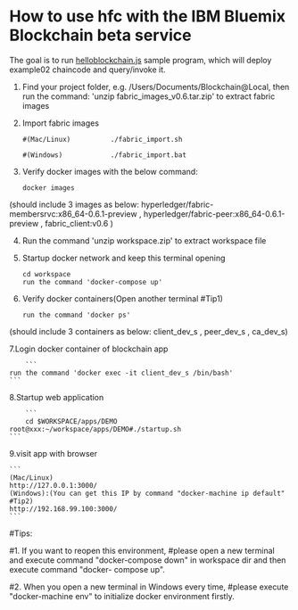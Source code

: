 # How to use hfc with the IBM Bluemix Blockchain beta service

The goal is to run [helloblockchain.js](https://github.com/ratnakar-asara/Node-Sample/blob/master/helloblockchain.js) sample program, which will deploy example02 chaincode and query/invoke it.

1. Find your project folder, e.g. /Users/Documents/Blockchain@Local, then run the command: 'unzip fabric_images_v0.6.tar.zip'  to extract fabric images

2. Import fabric images

   ```
   #(Mac/Linux)          ./fabric_import.sh
   ```
   ```
   #(Windows)            ./fabric_import.bat
   ```

3. Verify docker images with the below command:

	```
	docker images
	```
 (should include 3 images as below:
   hyperledger/fabric-membersrvc:x86_64-0.6.1-preview  ,
   hyperledger/fabric-peer:x86_64-0.6.1-preview  ,
   fabric_client:v0.6
 )


4. Run the command 'unzip workspace.zip' to extract workspace file

5.  Startup docker network and keep this terminal opening
    ```
    cd workspace
    run the command 'docker-compose up'
    ```
     
6. Verify docker containers(Open another terminal #Tip1)
	```
	run the command 'docker ps'
	```
 (should include 3 containers as below: client_dev_s  , peer_dev_s  , ca_dev_s)

 7.Login docker container of blockchain app

        ```
	run the command 'docker exec -it client_dev_s /bin/bash'
	```

8.Startup web application

        ```
        cd $WORKSPACE/apps/DEMO
	root@xxx:~/workspace/apps/DEMO#./startup.sh
	```

9.visit app with browser

 	```
	(Mac/Linux)
	http://127.0.0.1:3000/
	(Windows):(You can get this IP by command "docker-machine ip default" #Tip2)
	http://192.168.99.100:3000/
	```

#Tips:

 #1. If you want to reopen this environment,
 #please open a new terminal and execute command "docker-compose down" in workspace dir and then execute command "docker-  compose up".

 #2. When you open a new terminal in Windows every time,
 #please execute "docker-machine env" to initialize docker environment firstly.



